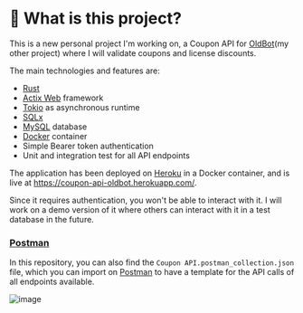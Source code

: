 # 🦀 What is this project?
This is a new personal project I'm working on, a Coupon API for [OldBot](http://oldbot.com.br/)(my other project) where I will validate coupons and license discounts.

The main technologies and features are:
- [Rust](https://www.rust-lang.org/)
- [Actix Web](https://actix.rs/) framework
- [Tokio](https://tokio.rs/) as asynchronous runtime
- [SQLx](https://github.com/launchbadge/sqlx)
- [MySQL](https://www.mysql.com/) database
- [Docker](https://www.docker.com/) container
- Simple Bearer token authentication
- Unit and integration test for all API endpoints

The application has been deployed on [Heroku](https://www.heroku.com/) in a Docker container, and is live at https://coupon-api-oldbot.herokuapp.com/.

Since it requires authentication, you won't be able to interact with it. I will work on a demo version of it where others can interact with it in a test database in the future.


### [Postman](https://www.postman.com/)
In this repository, you can also find the `Coupon API.postman_collection.json` file, which you can import on [Postman](https://www.postman.com/) to have a template for the API calls of all endpoints available.

![image](https://user-images.githubusercontent.com/20379136/209049283-4579cdae-10bb-4780-bec3-606c7f22b2dd.png)
